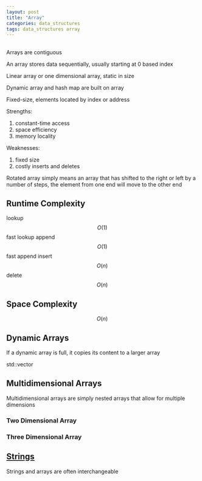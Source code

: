 ```yaml
---
layout: post
title: "Array"
categories: data_structures
tags: data_structures array
---
```


##

Arrays are contiguous

An array stores data sequentially, usually starting at 0 based index

Linear array or one dimensional array, static in size

Dynamic array and hash map are built on array

Fixed-size, elements located by index or address

Strengths:

1. constant-time access
2. space efficiency
3. memory locality

Weaknesses:

1. fixed size
2. costly inserts and deletes

Rotated array simply means an array that has shifted to the right or left by a number of steps, the element from one end will move to the other end



## Runtime Complexity

lookup $$ O(1) $$ fast lookup
append $$ O(1) $$ fast append
insert $$ O(n) $$
delete $$ O(n) $$



## Space Complexity

$$ O(n) $$



## Dynamic Arrays

If a dynamic array is full, it copies its content to a larger array

std::vector



## Multidimensional Arrays

Multidimensional arrays are simply nested arrays that allow for multiple dimensions



### Two Dimensional Array



### Three Dimensional Array



## [Strings](https://www.afterlifesong.com/data_structures/2004/05/15/strings.html)

Strings and arrays are often interchangeable
